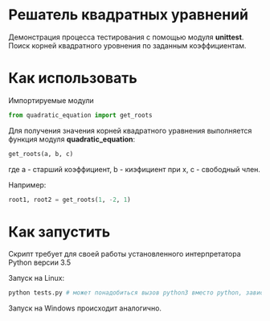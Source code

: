 # Решатель квадратных уравнений

Демонстрация процесса тестирования с помощью модуля **unittest**.
Поиск корней квадратного уровнения по заданным коэффициентам.

# Как использовать

Импортируемые модули
```python
from quadratic_equation import get_roots
```

Для получения значения корней квадратного уравнения выполняется функция
модуля **quadratic_equation**:

```python
get_roots(a, b, c)
```
где
a - старший коэффициент,
b - киэфициент при x,
c - свободный член.

Например:
```python
root1, root2 = get_roots(1, -2, 1)
```

# Как запустить

Скрипт требует для своей работы установленного интерпретатора Python версии 3.5

Запуск на Linux:

```bash
python tests.py # может понадобиться вызов python3 вместо python, зависит от настроек операционной системы
```

Запуск на Windows происходит аналогично.

